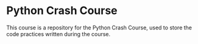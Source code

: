 # Python Crash Course

This course is a  repository for the Python Crash Course, used to store the code practices written during the course.
